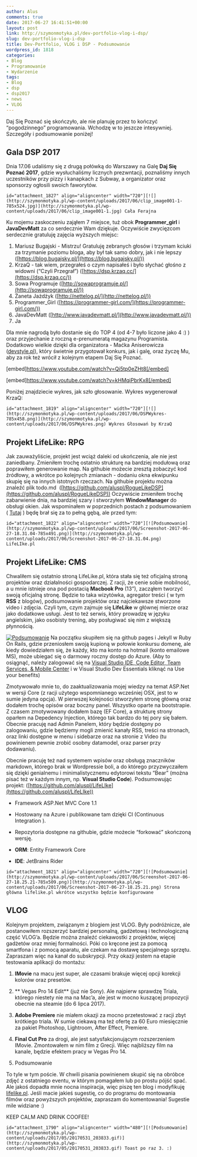 ```yaml
---
author: Alus
comments: true
date: 2017-06-27 16:41:51+00:00
layout: post
link: http://szymonmotyka.pl/dev-portfolio-vlog-i-dsp/
slug: dev-portfolio-vlog-i-dsp
title: Dev-Portfolio, VLOG i DSP - Podsumowanie
wordpress_id: 1818
categories:
- Blog
- Programowanie
- Wydarzenie
tags:
- Blog
- dsp
- dsp2017
- news
- VLOG
---
```


Daj Się Poznać się skończyło, ale nie planuję przez to kończyć “pogodzinnego” programowania. Wchodzę w to jeszcze intesywniej. Szczegóły i podsumowanie poniżej!
<!-- more -->


## Gala DSP 2017


Dnia 17.06 udaliśmy się z drugą połówką do Warszawy na Galę **Daj Się Poznać 2017**, gdzie wysłuchaliśmy licznych prezwntacji, poznaliśmy innych uczestników przy pizzy i kanapkach z Subway, a organizator oraz sponsorzy ogłosili swoich faworytów.

```id="attachment_1827" align="aligncenter" width="720"][![](http://szymonmotyka.pl/wp-content/uploads/2017/06/clip_image001-1-785x524.jpg)](http://szymonmotyka.pl/wp-content/uploads/2017/06/clip_image001-1.jpg) Cała Ferajna```

Ku mojemu zaskoczeniu zająłem 7 miejsce, tuż obok **Programmer_girl** i **JavaDevMatt** za co serdecznie Wam dziękuje. Oczywiście zwycięzcom serdecznie gratuluję zajęcia wyższych miejsc:

1. Mariusz Bugajski - Mistrzu! Gratuluję zebranych głosów i trzymam kciuki za trzymanie poziomu bloga, aby był tak samo dobry, jak i nie lepszy ([https://blog.bugajsky.pl/](https://blog.bugajsky.pl/))
2. KrzaQ - tak wiem, przegrałeś o czym napisałeś i było słychać głośno z widowni (“Czyli Przegrał”) ([https://dsp.krzaq.cc/](https://dsp.krzaq.cc/))
3. Sowa Programuje ([http://sowaprogramuje.pl/](http://sowaprogramuje.pl/))
4. Żaneta Jażdżyk ([http://nettelog.pl/](http://nettelog.pl/))
5. Programmer_Girl ([https://programmer-girl.com/](https://programmer-girl.com/))
6. JavaDevMatt ([http://www.javadevmatt.pl/](http://www.javadevmatt.pl/))
7. Ja

Dla mnie nagrodą było dostanie się do TOP 4 (od 4-7 było liczone jako 4 :) ) oraz przyjechanie z roczną e-prenumeratą magazynu Programista.
Dodatkowo wielkie dzięki dla organizatora - Maćka Aniserowicza ([devstyle.pl](http://devstyle.pl)), który świetnie przygotował konkurs, jak i galę, oraz życzę Mu, aby za rok też wrócił z kolejnym etapem Daj Się Poznać.

[embed]https://www.youtube.com/watch?v=Qi5tp0eZHt8[/embed]

[embed]https://www.youtube.com/watch?v=kHMqiPbrKx8[/embed]

Poniżej znajdziecie wykres, jak szło głosowanie. Wykres wygenerował KrzaQ:

```id="attachment_1819" align="aligncenter" width="720"][![](http://szymonmotyka.pl/wp-content/uploads/2017/06/DSPWykres-785x458.png)](http://szymonmotyka.pl/wp-content/uploads/2017/06/DSPWykres.png) Wykres Głosowań by KrzaQ```


## Projekt LifeLike: RPG


Jak zauważyliście, projekt jest wciąż daleki od ukończenia, ale nie jest zaniedbany. Zmieniłem trochę ostatnio strukturę na bardziej modułową oraz poprawiłem generowanie map. Na githubie możecie zresztą zobaczyć kod źródłowy, a wkrótce po kolejnych zmianach - dodaniu okna ekwipunku skupię się na innych istotnych rzeczach. Na githubie projektu można znaleźć plik todo.md  ([https://github.com/aluspl/RogueLikeDSP](https://github.com/aluspl/RogueLikeDSP))
Oczywiście zmieniłem trochę zabarwienie dnia, na bardziej szary i stworzyłem **WindowManager** do obsługi okien.
Jak wspominałem w poprzednich postach z podsumowaniem ( [Tutaj](http://szymonmotyka.pl/lifelike-podsumowanie/) ) będę brał się za to pełną gębą, ale przed tym:

```id="attachment_1822" align="aligncenter" width="720"][![Podsumowanie](http://szymonmotyka.pl/wp-content/uploads/2017/06/Screenshot-2017-06-27-18.31.04-785x491.png)](http://szymonmotyka.pl/wp-content/uploads/2017/06/Screenshot-2017-06-27-18.31.04.png) LifeLIke.pl```


## Projekt LifeLike: CMS


Chwaliłem się ostatnio stroną LifeLike.pl, która stała się też oficjalną stroną projektów oraz działalności gospodarczej. Z racji, że cenie sobie mobilność, a u mnie istnieje ona pod postacią **Macbook Pro** (13”), zacząłem tworzyć swoją oficjalną stronę. Będzie to taka wizytówka, agregator treści ( w tym **RSS** z blogów), podsumowanie projektów oraz najciekawsze stworzone video i zdjęcia. Czyli tym, czym zajmuje się **LifeLike** w głównej mierze oraz jako dodatkowe usługi. Jest to też serwis, który prowadzę w języku angielskim, jako osobisty trening, aby posługiwać się nim z większą płynnością.

[![Podsumowanie](http://szymonmotyka.pl/wp-content/uploads/2017/06/Screenshot-2017-06-27-18.25.40-785x498.png)](http://szymonmotyka.pl/wp-content/uploads/2017/06/Screenshot-2017-06-27-18.25.40.png)
Na początku skupiłem się na github pages i Jekyll w Ruby On Rails, gdzie przeniosłem swoją kupioną w połowie konkursu domenę, ale kiedy dowiedziałem się, że każdy, kto ma konto na hotmail (konto emailowe MS), może ubiegać się o darmowy roczny dostęp do Azure. (Aby to osiągnąć, należy zalogować się na [Visual Studio IDE, Code Editor, Team Services, & Mobile Center](https://www.visualstudio.com/) i w Visual Studio Dev Essentials kliknąć na Use your benefits)

Zmotywowało mnie to, do zaaktualizowania mojej wiedzy na temat ASP.Net w wersji Core (z racji użytego wspomnianego wcześniej OSX, jest to w sumie jedyna opcja). W pierwszej kolejności stworzyłem stronę główną oraz dodałem trochę opisów oraz boczny panel. Wszystko oparte na bootstrapie. Z czasem zmotywowany dodałem bazę (EF Core), a strukturę strony oparłem na Depedency Injection, którego tak bardzo do tej pory się bałem. Obecnie pracuję nad Admin Panelem, który będzie dostępny po zalogowaniu, gdzie będziemy mogli zmienić kanały RSS, treści na stronach, oraz linki dostępne w menu i sidebarze oraz na stronie z Video (tu powinienem pewnie zrobić osobny datamodel, oraz parser przy dodawaniu).

Obecnie pracuję też nad systemem wpisów oraz obsługą znaczników markdown, którego brak w Wordpressie boli, a do którego przyzwyczaiłem się dzięki genialnemu i minimalistycznemu edytorowi tekstu “Bear” (można pisać też w każdym innym, np. **Visual Studio Code**).
Podsumowując projekt: ([https://github.com/aluspl/LifeLIke](https://github.com/aluspl/LifeLIke))



 	
  * Framework ASP.Net MVC Core 1.1

 	
  * Hostowany na Azure i publikowane tam dzięki CI (Continuous Integration ).

 	
  * Repozytoria dostępne na githubie, gdzie możecie “forkować” skończoną wersję.

 	
  * **ORM**: Entity Framework Core

 	
  * **IDE**: JetBrains Rider


```id="attachment_1821" align="aligncenter" width="720"][![Podsumowanie](http://szymonmotyka.pl/wp-content/uploads/2017/06/Screenshot-2017-06-27-18.25.21-785x509.png)](http://szymonmotyka.pl/wp-content/uploads/2017/06/Screenshot-2017-06-27-18.25.21.png) Strona główna lifelike.pl wkrótce wszystko będzie konfigurowane```


## VLOG


Kolejnym projektem, związanym z blogiem jest VLOG. Były podróżnicze, ale postanowiłem rozszerzyć bardziej personalną, gadżetową i technologiczną część VLOG’a. Będzie można znaleźć ciekawostki z projektów, więcej gadżetów oraz mniej formalności. Póki co kręcone jest za pomocą smartfona i z pomocą aparatu, ale czekam na dostawę specjalnego sprzętu. Zapraszam więc na kanał do subskrypcji.
Przy okazji jestem na etapie testowania aplikacji do montażu:



 	
  1. **IMovie** na macu jest super, ale czasami brakuje więcej opcji korekcji kolorów oraz presetów.

 	
  2. ** Vegas Pro 14 Edit** (już nie Sony). Ale najpierw sprawdzę Triala, którego niestety nie ma na Mac’a, ale jest w mocno kuszącej propozycji obecnie na steamie (do 6 lipca 2017).

 	
  3. **Adobe Premiere** nie miałem okazji za mocno przetestować z racji zbyt krótkiego triala. W sumie ciekawą ma też ofertę za 60 Euro miesięcznie za pakiet Photoshop, Lightroom, After Effect, Premiere.

 	
  4. **Final Cut Pro** za drogi, ale jest satysfakcjonującym rozszerzeniem IMovie. Zmontowałem w nim film z Grecji. Więc najbliższy film na kanale, będzie efektem pracy w Vegas Pro 14.

 	
  5. Podsumowanie


To tyle w tym poście. W chwili pisania powinienem skupić się na obróbce zdjęć z ostatniego eventu, w którym pomagałem lub po prostu pójść spać. Ale jakoś dopadła mnie nocna inspiracja, więc piszę ten blog i modyfikuję [lifelike.pl](http://lifelike.pl). Jeśli macie jakieś sugestię, co do programu do montowania filmów oraz powyższych projektów, zapraszam do komentowania! Sugestie mile widziane :)

KEEP CALM AND DRINK COOFEE!

```id="attachment_1790" align="aligncenter" width="480"][![Podsumowanie](http://szymonmotyka.pl/wp-content/uploads/2017/05/20170531_203833.gif)](http://szymonmotyka.pl/wp-content/uploads/2017/05/20170531_203833.gif) Toast po raz 3. :)```
